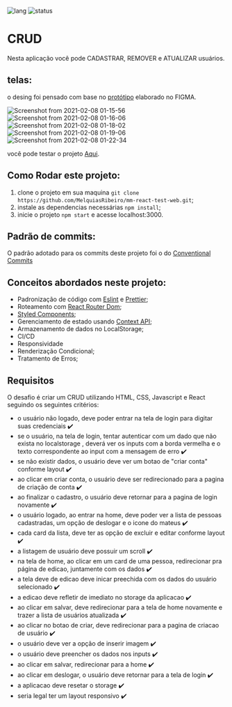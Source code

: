 ![lang](https://img.shields.io/badge/language-Javascript-yellow) ![status](https://img.shields.io/badge/Status-WIP-orange)
# CRUD

Nesta aplicação você pode CADASTRAR, REMOVER e ATUALIZAR usuários.

## telas:
o desing foi pensado com base no [protótipo](https://www.figma.com/file/sjtLXAMNTHevE6Lp0U9xEU/pulseChallenge?node-id=0%3A1) elaborado no FIGMA.

![Screenshot from 2021-02-08 01-15-56](https://user-images.githubusercontent.com/54459438/107175718-52d64e80-69ac-11eb-9cd2-ed0491d31182.png)
![Screenshot from 2021-02-08 01-16-06](https://user-images.githubusercontent.com/54459438/107175719-536ee500-69ac-11eb-9bd8-ea7b3448039d.png)
![Screenshot from 2021-02-08 01-18-02](https://user-images.githubusercontent.com/54459438/107175720-54077b80-69ac-11eb-83a1-5471198c73a6.png)
![Screenshot from 2021-02-08 01-19-06](https://user-images.githubusercontent.com/54459438/107175722-54077b80-69ac-11eb-8d34-19ee181d7758.png)
![Screenshot from 2021-02-08 01-22-34](https://user-images.githubusercontent.com/54459438/107175725-54a01200-69ac-11eb-9c03-b4c7f01ca01f.png)

você pode testar o projeto [Aqui](https://challege-react.vercel.app/).


## Como Rodar este projeto:
1. clone o projeto em sua maquina ```git clone https://github.com/MelquiasRibeiro/mm-react-test-web.git```;
2. instale as dependencias necessárias ```npm install```;
3. inicie o projeto ```npm start``` e acesse localhost:3000.

## Padrão de commits:
O padrão adotado para os commits deste projeto foi o do [Conventional Commits](https://www.conventionalcommits.org/en/v1.0.0/)
 


## Conceitos abordados neste projeto:
+ Padronização de código com [Eslint](https://eslint.org/) e [Prettier](https://prettier.io/);
+ Roteamento com [React Router Dom](https://reacttraining.com/react-router/web/guides/quick-start);
+ [Styled Components](https://styled-components.com/);
+ Gerenciamento de estado usando [Context API](https://pt-br.reactjs.org/docs/context.html);
+ Armazenamento de dados no LocalStorage;
+ CI/CD
+ Responsividade
+ Renderização Condicional;
+ Tratamento de Erros;

## Requisitos

O desafio é criar um CRUD utilizando HTML, CSS, Javascript e React seguindo os seguintes critérios: 

 
- o usuário não logado, deve poder entrar na tela de login para digitar suas credenciais :heavy_check_mark:
- se o usuário, na tela de login, tentar autenticar com um dado que não exista no localstorage , deverá ver os inputs com a borda vermelha e o texto correspondente ao input com a mensagem de erro  :heavy_check_mark:
- se não existir dados, o usuário deve ver um botao de "criar conta" conforme layout  :heavy_check_mark:
- ao clicar em criar conta, o usuário deve ser redirecionado para a pagina de criação de conta  :heavy_check_mark:
- ao finalizar o cadastro, o usuário deve retornar para a pagina de login novamente  :heavy_check_mark:
- o usuário logado, ao entrar na home, deve poder ver a lista de pessoas cadastradas, um opção de deslogar e o icone do mateus :heavy_check_mark:
- cada card da lista, deve ter as opção de excluir e editar conforme layout :heavy_check_mark:
- a listagem de usuário deve possuir um scroll :heavy_check_mark:
- na tela de home, ao clicar em um card de uma pessoa, redirecionar pra página de edicao, juntamente com os dados :heavy_check_mark:
- a tela deve de edicao deve inicar preechida com os dados do usuário selecionado  :heavy_check_mark:
- a edicao deve refletir de imediato no storage da aplicacao :heavy_check_mark:
- ao clicar em salvar, deve redirecionar para a tela de home novamente e trazer a lista de usuários atualizada  :heavy_check_mark:
- ao clicar no botao de criar, deve redirecionar para a pagina de criacao de usuário  :heavy_check_mark:
- o usuário deve ver a opção de inserir imagem  :heavy_check_mark:
- o usuário deve preencher os dados nos inputs  :heavy_check_mark:
- ao clicar em salvar, redirecionar para a home  :heavy_check_mark:
- ao clicar em deslogar, o usuário deve retornar para a tela de login  :heavy_check_mark:
- a aplicacao deve resetar o storage  :heavy_check_mark:
- seria legal ter um layout responsivo  :heavy_check_mark:
